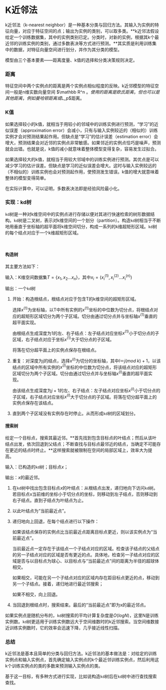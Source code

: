 # K近邻法

k近邻法（k-nearest neighbor）是一种基本分类与回归方法。其输入为实例的特征向量，对应于特征空间的点；输出为实例的类别，可以取多类。**k近邻法假设给定一个训练数据集，其中的实例类别已定。分类时，对新的实例，根据其k个最近邻的训练实例的类别，通过多数表决等方式进行预测。**其实质是利用训练集中的数据，对特征向量空间进行划分，并作为其分类的模型。

模型由三个基本要素——距离度量、k值的选择和分类决策规则决定。

### 距离

特征空间中两个实例点的距离是两个实例点相似程度的反映。k近邻模型的特征空间一般是n维实数向量空间 $\mathbb R^n $​​​​。使用的距离是欧氏距离，但也可以是其他距离，例如曼哈顿距离或$L_p$距离。​

### K值

如果选择较小的k值，就相当于用较小的邻域中的训练实例进行预测，“学习”的近似误差（approximation error）会减小，只有与输入实例较近的（相似的）训练实例才会对预测结果起作用。但缺点是“学习”的估计误差（estimation error）会增大，预测结果会对近邻的实例点非常敏感。如果邻近的实例点恰巧是噪声，预测就会出错。也就是说，k值的减小就意味着整体模型变得复杂，容易发生过拟合。

如果选择较大的k值，就相当于用较大邻域中的训练实例进行预测。其优点是可以减少学习的估计误差。但缺点是学习的近似误差会增大。这时与输入实例较远的（不相似的）训练实例也会对预测起作用，使预测发生错误。k值的增大就意味着整体的模型变得简单。

在实际计算中，可以证明，多数表决法即是经验风险最小化。

### 实现：kd树

`kd`树是一种对k维空间中的实例点进行存储以便对其进行快速检索的树形数据结构。`kd`树是二叉树，表示对k维空间的一个划分（partition）。构造`kd`树相当于不断地用垂直于坐标轴的超平面将k维空间切分，构成一系列的k维超矩形区域。`kd`树的每个结点对应于一个k维超矩形区域。

​                                                                           

#### 构造树

其主要方法如下：

输入：K维空间数据集$T=\{x_1,x_2...x_n\}$，其中$x_i=(x^{(1)}_i,x^{(2)}_i...x^{(n)}_i)$

输出：一个`kd`树

1. 开始：构造根结点，根结点对应于包含T的k维空间的超矩形区域。

   选择$x^{(1)}$为坐标轴，以T中所有实例的$x^{(1)}$坐标的中位数为切分点，将根结点对应的超矩形区域切分为两个子区域。切分由通过切分点并与坐标轴$x^{(1)}$垂直的超平面实现。

   由根结点生成深度为1的左、右子结点：左子结点对应坐标$x^{(1)}$小于切分点的子区域，右子结点对应于坐标$x^{(1)}$大于切分点的子区域。

   将落在切分超平面上的实例点保存在根结点。

2. 重复：对深度为j的结点，选择$x^{(l)}$为切分的坐标轴，其中$l＝j(mod \;k)+1$，以该结点的区域中所有实例的$x^{(l)}$坐标的中位数为切分点，将该结点对应的超矩形区域切分为两个子区域。切分由通过切分点并与坐标轴$x^{(l)}$垂直的超平面实现。

   由该结点生成深度为$j+1$的左、右子结点：左子结点对应坐标$x^{(l)}$小于切分点的子区域，右子结点对应坐标$x^{(l)}$大于切分点的子区域。将落在切分超平面上的实例点保存在该结点。

3. 直到两个子区域没有实例存在时停止。从而形成`kd`树的区域划分。



#### 搜索树

给定一个目标点，搜索其最近邻。**首先找到包含目标点的叶结点；然后从该叶结点出发，依次回退到父结点；不断查找与目标点最邻近的结点，当确定不可能存在更近的结点时终止。**这样搜索就被限制在空间的局部区域上，效率大为提高。

输入：已构造的`kd`树；目标点$x$​​；

输出：$x$的最近邻。

1. 在`kd`树中找出包含目标点$x$​的叶结点：从根结点出发，递归地向下访问`kd`树。若目标点x当前维的坐标小于切分点的坐标，则移动到左子结点，否则移动到右子结点。直到子结点为叶结点为止。

2. 以此叶结点为“当前最近点”。

3. 递归地向上回退，在每个结点进行以下操作：

   如果该结点保存的实例点比当前最近点距离目标点更近，则以该实例点为“当前最近点”。

   当前最近点一定存在于该结点一个子结点对应的区域。检查该子结点的父结点的另一子结点对应的区域是否有更近的点。具体地，检查另一子结点对应的区域是否与以目标点为球心、以目标点与“当前最近点”间的距离为半径的超球体相交。

   如果相交，可能在另一个子结点对应的区域内存在距目标点更近的点，移动到另一个子结点。接着，递归地进行最近邻搜索；

   如果不相交，向上回退。

4. 当回退到根结点时，搜索结束。最后的“当前最近点”即为x的最近邻点。

如果实例点是随机分布的，`kd`树搜索的平均计算复杂度是$O(logN)$​，这里N是训练实例数。`kd`树更适用于训练实例数远大于空间维数时的k近邻搜索。当空间维数接近训练实例数时，它的效率会迅速下降，几乎接近线性扫描。

### 总结

k近邻法是基本且简单的分类与回归方法。k近邻法的基本做法是：对给定的训练实例点和输入实例点，首先确定输入实例点的k个最近邻训练实例点，然后利用这k个训练实例点的类的多数来预测输入实例点的类。

基于这一目标，有多种方式进行实现，比如说构造`kd`树后在`kd`树中进行查找搜索查找。

